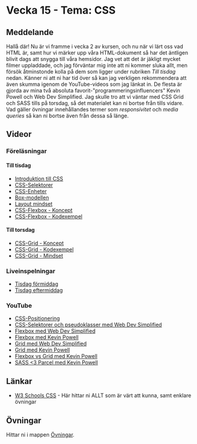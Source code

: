 # Vecka 15 - Tema: CSS

## Meddelande
Hallå där! Nu är vi framme i vecka 2 av kursen, och nu när vi lärt oss vad HTML är, samt hur vi märker upp våra HTML-dokument så har det äntligen blivit dags att snygga till våra hemsidor. Jag vet att det är jäkligt mycket filmer uppladdade, och jag förväntar mig inte att ni kommer sluka allt, men försök åtminstonde kolla på dem som ligger under rubriken *Till tisdag* nedan. Känner ni att ni har tid över så kan jag verkligen rekommendera att även skumma igenom de YouTube-videos som jag länkat in. De flesta är gjorda av mina två absoluta favorit-"programmeringsinfluencers" Kevin Powell och Web Dev Simplified. Jag skulle tro att vi väntar med CSS Grid och SASS tills på torsdag, så det materialet kan ni bortse från tills vidare. Vad gäller övningar innehållandes termer som *responsivitet* och *media queries* så kan ni bortse även från dessa så länge.  

## Videor

### Föreläsningar 

#### Till tisdag
* [Introduktion till CSS](https://vimeo.com/928292014/e5f9ed7257?share=copy)
* [CSS-Selektorer](https://vimeo.com/928292273/38d5e98b23?share=copy)
* [CSS-Enheter](https://vimeo.com/928291933/d661c89b05?share=copy)
* [Box-modellen](https://vimeo.com/manage/videos/928291877/5d8ab90dad)
* [Layout mindset](https://vimeo.com/manage/videos/928292218/9e24b5673c)
* [CSS-Flexbox - Koncept](https://vimeo.com/927569193/419a4da85a?share=copy)
* [CSS-Flexbox - Kodexempel](https://vimeo.com/manage/videos/927575924/8ad66f6210)

#### Till torsdag
* [CSS-Grid - Koncept](https://vimeo.com/748667234/c973325794?share=copy)
* [CSS-Grid - Kodexempel](https://vimeo.com/748667367/99c110ba25?share=copy)
* [CSS-Grid - Mindset](https://vimeo.com/748667711/707ce3a9eb?share=copy)


### Liveinspelningar

* [Tisdag förmiddag](https://vimeo.com/932497020/530d903c1e?share=copy)
* [Tisdag eftermiddag](https://vimeo.com/932497168/2ea7879f88?share=copy)

### YouTube

* [CSS-Positionering](https://www.youtube.com/watch?v=UO8ed-JB4So)
* [CSS-Selektorer och pseudoklasser med Web Dev Simplified](https://www.youtube.com/watch?v=l1mER1bV0N0)
* [Flexbox med Web Dev Simplified](https://www.youtube.com/watch?v=fYq5PXgSsbE)
* [Flexbox med Kevin Powell](https://www.youtube.com/watch?v=u044iM9xsWU)
* [Grid med Web Dev Simplified](https://www.youtube.com/watch?v=9zBsdzdE4sM)
* [Grid med Kevin Powell](https://www.youtube.com/watch?v=rg7Fvvl3taU)
* [Flexbox vs Grid med Kevin Powell](https://www.youtube.com/watch?v=3elGSZSWTbM)
* [SASS <3 Parcel med Kevin Powell](https://www.youtube.com/watch?v=wYWf2m_yzBQ)

## Länkar 

* [W3 Schools CSS](https://www.w3schools.com/css/default.asp) - Här hittar ni ALLT som är värt att kunna, samt enklare övningar
 
## Övningar

Hittar ni i mappen [Övningar](./Övningar/).
